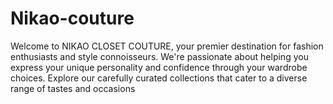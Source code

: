 # Nikao-couture
Welcome to NIKAO CLOSET COUTURE, your premier destination for fashion enthusiasts and style connoisseurs. We're passionate about helping you express your unique personality and confidence through your wardrobe choices. Explore our carefully curated collections that cater to a diverse range of tastes and occasions
